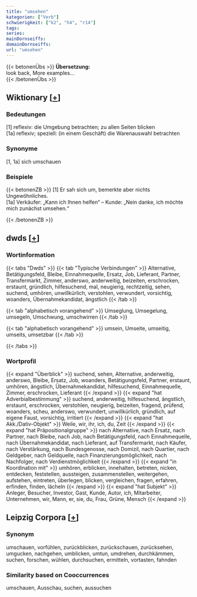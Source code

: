```yaml
---
title: "umsehen"
kategorien: ["Verb"]
schwierigkeit: ["k2", "h4", "r14"]
tags:
series:
mainDornseiffs:
domainDornseiffs:
url: "umsehen"
---
```


{{< betonenÜbs >}}
**Übersetzung:**  
look back, More examples...  
{{< /betonenÜbs >}}

## Wiktionary [[+](https://de.wiktionary.org/wiki/umsehen)]

### Bedeutungen
[1] reflexiv: die Umgebung betrachten; zu allen Seiten blicken  
[1a] reflexiv; speziell: (in einem Geschäft) die Warenauswahl betrachten  

### Synonyme
[1, 1a] sich umschauen  

### Beispiele
{{< betonenZB >}}
[1] Er sah sich um, bemerkte aber nichts Ungewöhnliches.  
[1a] Verkäufer: „Kann ich Ihnen helfen“ – Kunde: „Nein danke, ich möchte mich zunächst umsehen.“  

{{< /betonenZB >}}


## dwds [[+](https://www.dwds.de/wb/umsehen)]

### Wortinformation
{{< tabs "Dwds" >}}
{{< tab "Typische Verbindungen" >}}
Alternative, Betätigungsfeld, Bleibe, Einnahmequelle, Ersatz, Job, Lieferant, Partner, Transfermarkt, Zimmer, anderswo, anderweitig, beizeiten, erschrocken, erstaunt, gründlich, hilfesuchend, mal, neugierig, rechtzeitig, sehen, suchend, umhören, unwillkürlich, verstohlen, verwundert, vorsichtig, woanders, Übernahmekandidat, ängstlich
{{< /tab >}}

{{< tab "alphabetisch vorangehend" >}}
Umseglung, Umsegelung, umsegeln, Umschwung, umschwirren
{{< /tab >}}

{{< tab "alphabetisch vorangehend" >}}
umsein, Umseite, umseitig, umseits, umsetzbar
{{< /tab >}}

{{< /tabs >}}

### Wortprofil
{{< expand "Überblick" >}} suchend, sehen, Alternative, anderweitig, anderswo, Bleibe, Ersatz, Job, woanders, Betätigungsfeld, Partner, erstaunt, umhören, ängstlich, Übernahmekandidat, hilfesuchend, Einnahmequelle, Zimmer, erschrocken, Lieferant {{< /expand >}}
{{< expand "hat Adverbialbestimmung" >}} suchend, anderweitig, hilfesuchend, ängstlich, erstaunt, erschrocken, verstohlen, neugierig, beizeiten, fragend, prüfend, woanders, scheu, anderswo, verwundert, unwillkürlich, gründlich, auf eigene Faust, vorsichtig, irritiert {{< /expand >}}
{{< expand "hat Akk./Dativ-Objekt" >}} Weile, wir, ihr, ich, du, Zeit {{< /expand >}}
{{< expand "hat Präpositionalgruppe" >}} nach Alternative, nach Ersatz, nach Partner, nach Bleibe, nach Job, nach Betätigungsfeld, nach Einnahmequelle, nach Übernahmekandidat, nach Lieferant, auf Transfermarkt, nach Käufer, nach Verstärkung, nach Bundesgenosse, nach Domizil, nach Quartier, nach Geldgeber, nach Geldquelle, nach Finanzierungsmöglichkeit, nach Nachfolger, nach Verdienstmöglichkeit {{< /expand >}}
{{< expand "in Koordination mit" >}} umhören, erblicken, innehalten, betreten, nicken, entdecken, feststellen, aussteigen, zusammenstellen, weitergehen, aufstehen, eintreten, überlegen, blicken, vergleichen, fragen, erfahren, erfinden, finden, lächeln {{< /expand >}}
{{< expand "hat Subjekt" >}} Anleger, Besucher, Investor, Gast, Kunde, Autor, ich, Mitarbeiter, Unternehmen, wir, Mann, er, sie, du, Frau, Grüne, Mensch {{< /expand >}}

## Leipzig Corpora [[+](https://corpora.uni-leipzig.de/en/res?word=umsehen&corpusId=deu_newscrawl-public_2018)]


### Synonym
umschauen, vorfühlen, zurückblicken, zurückschauen, zurücksehen, umgucken, nachgehen, umblicken, umtun, umdrehen, durchkämmen, suchen, forschen, wühlen, durchsuchen, ermitteln, vortasten, fahnden


### Similarity based on Cooccurrences
umschauen, Ausschau, suchen, aussuchen

